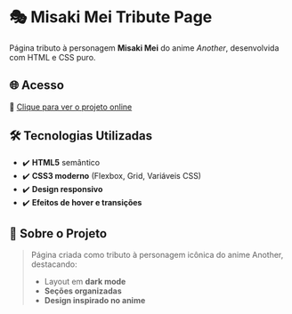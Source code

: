 # 🎭 Misaki Mei Tribute Page

Página tributo à personagem **Misaki Mei** do anime *Another*, desenvolvida com HTML e CSS puro.

## 🌐 Acesso
🔗 [Clique para ver o projeto online](https://fabricio076.github.io/projects/misaki-mei/index.html)


## 🛠 Tecnologias Utilizadas
- ✔️ **HTML5** semântico
- ✔️ **CSS3 moderno** (Flexbox, Grid, Variáveis CSS)
- ✔️ **Design responsivo**
- ✔️ **Efeitos de hover e transições**

## 📌 Sobre o Projeto
> Página criada como tributo à personagem icônica do anime Another, destacando:
> - Layout em **dark mode**
> - **Seções organizadas**
> - **Design inspirado no anime**
